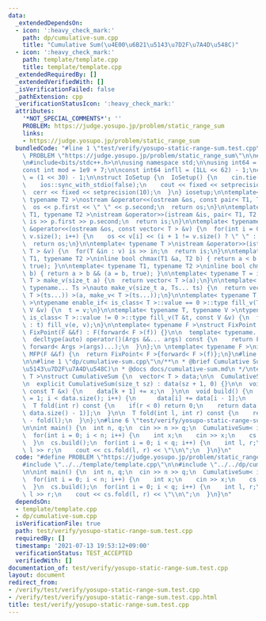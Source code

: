```yaml
---
data:
  _extendedDependsOn:
  - icon: ':heavy_check_mark:'
    path: dp/cumulative-sum.cpp
    title: "Cumulative Sum(\u4E00\u6B21\u5143\u7D2F\u7A4D\u548C)"
  - icon: ':heavy_check_mark:'
    path: template/template.cpp
    title: template/template.cpp
  _extendedRequiredBy: []
  _extendedVerifiedWith: []
  _isVerificationFailed: false
  _pathExtension: cpp
  _verificationStatusIcon: ':heavy_check_mark:'
  attributes:
    '*NOT_SPECIAL_COMMENTS*': ''
    PROBLEM: https://judge.yosupo.jp/problem/static_range_sum
    links:
    - https://judge.yosupo.jp/problem/static_range_sum
  bundledCode: "#line 1 \"test/verify/yosupo-static-range-sum.test.cpp\"\n#define\
    \ PROBLEM \"https://judge.yosupo.jp/problem/static_range_sum\"\n\n#line 1 \"template/template.cpp\"\
    \n#include<bits/stdc++.h>\n\nusing namespace std;\n\nusing int64 = long long;\n\
    const int mod = 1e9 + 7;\n\nconst int64 infll = (1LL << 62) - 1;\nconst int inf\
    \ = (1 << 30) - 1;\n\nstruct IoSetup {\n  IoSetup() {\n    cin.tie(nullptr);\n\
    \    ios::sync_with_stdio(false);\n    cout << fixed << setprecision(10);\n  \
    \  cerr << fixed << setprecision(10);\n  }\n} iosetup;\n\ntemplate< typename T1,\
    \ typename T2 >\nostream &operator<<(ostream &os, const pair< T1, T2 >& p) {\n\
    \  os << p.first << \" \" << p.second;\n  return os;\n}\n\ntemplate< typename\
    \ T1, typename T2 >\nistream &operator>>(istream &is, pair< T1, T2 > &p) {\n \
    \ is >> p.first >> p.second;\n  return is;\n}\n\ntemplate< typename T >\nostream\
    \ &operator<<(ostream &os, const vector< T > &v) {\n  for(int i = 0; i < (int)\
    \ v.size(); i++) {\n    os << v[i] << (i + 1 != v.size() ? \" \" : \"\");\n  }\n\
    \  return os;\n}\n\ntemplate< typename T >\nistream &operator>>(istream &is, vector<\
    \ T > &v) {\n  for(T &in : v) is >> in;\n  return is;\n}\n\ntemplate< typename\
    \ T1, typename T2 >\ninline bool chmax(T1 &a, T2 b) { return a < b && (a = b,\
    \ true); }\n\ntemplate< typename T1, typename T2 >\ninline bool chmin(T1 &a, T2\
    \ b) { return a > b && (a = b, true); }\n\ntemplate< typename T = int64 >\nvector<\
    \ T > make_v(size_t a) {\n  return vector< T >(a);\n}\n\ntemplate< typename T,\
    \ typename... Ts >\nauto make_v(size_t a, Ts... ts) {\n  return vector< decltype(make_v<\
    \ T >(ts...)) >(a, make_v< T >(ts...));\n}\n\ntemplate< typename T, typename V\
    \ >\ntypename enable_if< is_class< T >::value == 0 >::type fill_v(T &t, const\
    \ V &v) {\n  t = v;\n}\n\ntemplate< typename T, typename V >\ntypename enable_if<\
    \ is_class< T >::value != 0 >::type fill_v(T &t, const V &v) {\n  for(auto &e\
    \ : t) fill_v(e, v);\n}\n\ntemplate< typename F >\nstruct FixPoint : F {\n  explicit\
    \ FixPoint(F &&f) : F(forward< F >(f)) {}\n\n  template< typename... Args >\n\
    \  decltype(auto) operator()(Args &&... args) const {\n    return F::operator()(*this,\
    \ forward< Args >(args)...);\n  }\n};\n \ntemplate< typename F >\ninline decltype(auto)\
    \ MFP(F &&f) {\n  return FixPoint< F >{forward< F >(f)};\n}\n#line 4 \"test/verify/yosupo-static-range-sum.test.cpp\"\
    \n\n#line 1 \"dp/cumulative-sum.cpp\"\n/**\n * @brief Cumulative Sum(\u4E00\u6B21\
    \u5143\u7D2F\u7A4D\u548C)\n * @docs docs/cumulative-sum.md\n */\ntemplate< class\
    \ T >\nstruct CumulativeSum {\n  vector< T > data;\n\n  CumulativeSum() = default;\n\
    \n  explicit CumulativeSum(size_t sz) : data(sz + 1, 0) {}\n\n  void add(int k,\
    \ const T &x) {\n    data[k + 1] += x;\n  }\n\n  void build() {\n    for(int i\
    \ = 1; i < data.size(); i++) {\n      data[i] += data[i - 1];\n    }\n  }\n\n\
    \  T fold(int r) const {\n    if(r < 0) return 0;\n    return data[min(r, (int)\
    \ data.size() - 1)];\n  }\n\n  T fold(int l, int r) const {\n    return fold(r)\
    \ - fold(l);\n  }\n};\n#line 6 \"test/verify/yosupo-static-range-sum.test.cpp\"\
    \n\nint main() {\n  int n, q;\n  cin >> n >> q;\n  CumulativeSum< int64 > cs(n);\n\
    \  for(int i = 0; i < n; i++) {\n    int x;\n    cin >> x;\n    cs.add(i, x);\n\
    \  }\n  cs.build();\n  for(int i = 0; i < q; i++) {\n    int l, r;\n    cin >>\
    \ l >> r;\n    cout << cs.fold(l, r) << \"\\n\";\n  }\n}\n"
  code: "#define PROBLEM \"https://judge.yosupo.jp/problem/static_range_sum\"\n\n\
    #include \"../../template/template.cpp\"\n\n#include \"../../dp/cumulative-sum.cpp\"\
    \n\nint main() {\n  int n, q;\n  cin >> n >> q;\n  CumulativeSum< int64 > cs(n);\n\
    \  for(int i = 0; i < n; i++) {\n    int x;\n    cin >> x;\n    cs.add(i, x);\n\
    \  }\n  cs.build();\n  for(int i = 0; i < q; i++) {\n    int l, r;\n    cin >>\
    \ l >> r;\n    cout << cs.fold(l, r) << \"\\n\";\n  }\n}\n"
  dependsOn:
  - template/template.cpp
  - dp/cumulative-sum.cpp
  isVerificationFile: true
  path: test/verify/yosupo-static-range-sum.test.cpp
  requiredBy: []
  timestamp: '2021-07-13 19:53:12+09:00'
  verificationStatus: TEST_ACCEPTED
  verifiedWith: []
documentation_of: test/verify/yosupo-static-range-sum.test.cpp
layout: document
redirect_from:
- /verify/test/verify/yosupo-static-range-sum.test.cpp
- /verify/test/verify/yosupo-static-range-sum.test.cpp.html
title: test/verify/yosupo-static-range-sum.test.cpp
---
```

